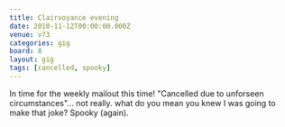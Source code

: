 ```yaml
---
title: Clairvoyance evening
date: 2010-11-12T00:00:00.000Z
venue: v73
categories: gig
board: 8
layout: gig
tags: [cancelled, spooky]
---
```

In time for the weekly mailout this time! "Cancelled due to unforseen circumstances"... not really. what do you mean you knew I was going to make that joke? Spooky (again).